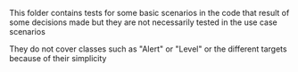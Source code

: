 This folder contains tests for some basic scenarios in the code that result of some decisions made but they are not necessarily tested in the use case scenarios

They do not cover classes such as "Alert" or "Level" or the different targets because of their simplicity
